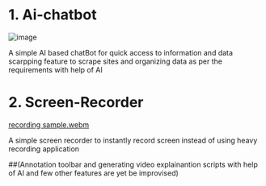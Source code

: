 # 1. Ai-chatbot

![image](https://github.com/user-attachments/assets/27a25fad-62c2-4c23-b42d-51a03109091e)

A simple AI based chatBot for quick access to information and data scarpping feature to scrape sites and organizing data as per the requirements with help of AI

# 2. Screen-Recorder

[recording sample.webm](https://github.com/user-attachments/assets/1deef7ef-f74f-4966-9c1c-bcb9733c5b6d)

A simple screen recorder to instantly record screen instead of using heavy recording application

##(Annotation toolbar and generating video explainantion scripts with help of AI and few other features are yet be improvised)
